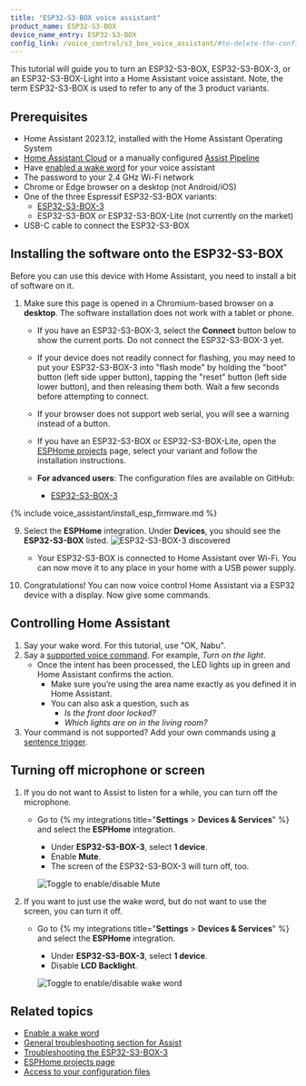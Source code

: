 ```yaml
---
title: "ESP32-S3-BOX voice assistant"
product_name: ESP32-S3-BOX
device_name_entry: ESP32-S3-BOX
config_link: /voice_control/s3_box_voice_assistant/#to-delete-the-configuration-from-esphome
---
```


This tutorial will guide you to turn an ESP32-S3-BOX, ESP32-S3-BOX-3, or an ESP32-S3-BOX-Light into a Home Assistant voice assistant. Note, the term ESP32-S3-BOX is used to refer to any of the 3 product variants.

<lite-youtube videoid="erf7HqTwCGs" videotitle="Okay Nabu! Open-source voice assistant running on an Espressif ESP32-S3-Box
"></lite-youtube>

## Prerequisites

- Home Assistant 2023.12, installed with the Home Assistant Operating System
- [Home Assistant Cloud](/voice_control/voice_remote_cloud_assistant/) or a manually configured [Assist Pipeline](/voice_control/voice_remote_local_assistant)
- Have [enabled a wake word](/voice_control/install_wake_word_add_on/) for your voice assistant
- The password to your 2.4&nbsp;GHz Wi-Fi network
- Chrome or Edge browser on a desktop (not Android/iOS)
- One of the three Espressif ESP32-S3-BOX variants:
  - [ESP32-S3-BOX-3](https://www.aliexpress.us/item/1005005920207976.html?gatewayAdapt=4itemAdapt)
  - ESP32-S3-BOX or ESP32-S3-BOX-Lite (not currently on the market)
- USB-C cable to connect the ESP32-S3-BOX

## Installing the software onto the ESP32-S3-BOX

Before you can use this device with Home Assistant, you need to install a bit of software on it.

1. Make sure this page is opened in a Chromium-based browser on a **desktop**. The software installation does not work with a tablet or phone.

   - If you have an ESP32-S3-BOX-3, select the **Connect** button below to show the current ports. Do not connect the ESP32-S3-BOX-3 yet.
   - If your device does not readily connect for flashing, you may need to put your ESP32-S3-BOX-3 into "flash mode" by holding the "boot" button (left side upper button), tapping the "reset" button (left side lower button), and then releasing them both. Wait a few seconds before attempting to connect.
   - If your browser does not support web serial, you will see a warning instead of a button.

      <script type="module" src="https://unpkg.com/esp-web-tools@9/dist/web/install-button.js?module"></script>
      <esp-web-install-button manifest="https://firmware.esphome.io/voice-assistant/esp32-s3-box-3/manifest.json"></esp-web-install-button>


   - If you have an ESP32-S3-BOX or ESP32-S3-BOX-Lite, open the [ESPHome projects](https://esphome.io/projects/index.html?type=voice) page, select your variant and follow the installation instructions.
   - **For advanced users**: The configuration files are available on GitHub:
     - [ESP32-S3-BOX-3](https://github.com/esphome/firmware/blob/main/voice-assistant/esp32-s3-box-3.yaml)

{% include voice_assistant/install_esp_firmware.md %}

9. Select the **ESPHome** integration. Under **Devices**, you should see the **ESP32-S3-BOX** listed.
   ![ESP32-S3-BOX-3 discovered](/images/assist/s32-s3-box-3-discovered.png)

   - Your ESP32-S3-BOX is connected to Home Assistant over Wi-Fi. You can now move it to any place in your home with a USB power supply.

10. Congratulations! You can now voice control Home Assistant via a ESP32 device with a display. Now give some commands.

## Controlling Home Assistant

1. Say your wake word. For this tutorial, use "OK, Nabu".
2. Say a [supported voice command](/voice_control/builtin_sentences/). For example, *Turn on the light*.
   - Once the intent has been processed, the LED lights up in green and Home Assistant confirms the action.
      - Make sure you’re using the area name exactly as you defined it in Home Assistant.
      - You can also ask a question, such as
          - *Is the front door locked?*
          - *Which lights are on in the living room?*
3. Your command is not supported? Add your own commands using [a sentence trigger](/voice_control/custom_sentences/).

## Turning off microphone or screen

1. If you do not want to Assist to listen for a while, you can turn off the microphone.
   - Go to {% my integrations title="**Settings** > **Devices & Services**" %} and select the **ESPHome** integration.
      - Under **ESP32-S3-BOX-3**, select **1 device**.
      - Enable **Mute**.
      - The screen of the ESP32-S3-BOX-3 will turn off, too.

      ![Toggle to enable/disable Mute](/images/assist/wake_word_disable.png)
2. If you want to just use the wake word, but do not want to use the screen, you can turn it off.
   - Go to {% my integrations title="**Settings** > **Devices & Services**" %} and select the **ESPHome** integration.
     - Under **ESP32-S3-BOX-3**, select **1 device**.
     - Disable **LCD Backlight**.

      ![Toggle to enable/disable wake word](/images/assist/s3-box-disable-screen.png)

## Related topics

- [Enable a wake word](/voice_control/install_wake_word_add_on/)
- [General troubleshooting section for Assist](/voice_control/troubleshooting/)
- [Troubleshooting the ESP32-S3-BOX-3](/voice_control/troubleshooting_the_s3_box/)
- [ESPHome projects page](https://esphome.io/projects/index.html)
- [Access to your configuration files](/common-tasks/os/#configuring-access-to-files)
